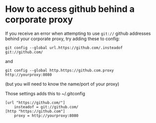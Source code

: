 ﻿# How to access github behind a corporate proxy

If you receive an error when attempting to use `git://` github addresses behind your corporate proxy, try adding these to config:

	git config --global url.https://github.com/.insteadof git://github.com/

and

	git config --global http.https://github.com.proxy http://yourproxy:8080

(but you will need to know the name/port of your proxy)

Those settings adds this to ~/.gitconfig

	[url "https://github.com/"]
		insteadof = git://github.com/
	[http "https://github.com"]
		proxy = http://yourproxy:8080
